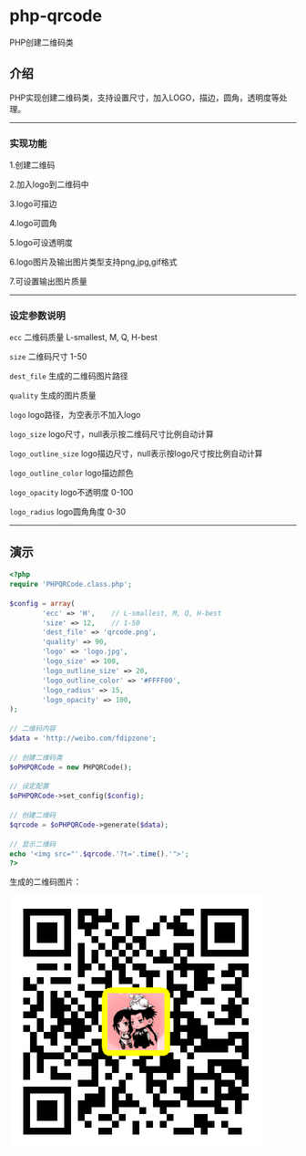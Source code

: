 # php-qrcode

PHP创建二维码类

## 介绍

PHP实现创建二维码类，支持设置尺寸，加入LOGO，描边，圆角，透明度等处理。

---

### 实现功能

1.创建二维码

2.加入logo到二维码中

3.logo可描边

4.logo可圆角

5.logo可设透明度

6.logo图片及输出图片类型支持png,jpg,gif格式

7.可设置输出图片质量

---

### 设定参数说明

`ecc` 二维码质量 L-smallest, M, Q, H-best

`size` 二维码尺寸 1-50

`dest_file` 生成的二维码图片路径

`quality` 生成的图片质量

`logo` logo路径，为空表示不加入logo

`logo_size` logo尺寸，null表示按二维码尺寸比例自动计算

`logo_outline_size` logo描边尺寸，null表示按logo尺寸按比例自动计算

`logo_outline_color` logo描边颜色

`logo_opacity` logo不透明度 0-100

`logo_radius` logo圆角角度 0-30

---

## 演示

```php
<?php
require 'PHPQRCode.class.php';

$config = array(
        'ecc' => 'H',    // L-smallest, M, Q, H-best
        'size' => 12,    // 1-50
        'dest_file' => 'qrcode.png',
        'quality' => 90,
        'logo' => 'logo.jpg',
        'logo_size' => 100,
        'logo_outline_size' => 20,
        'logo_outline_color' => '#FFFF00',
        'logo_radius' => 15,
        'logo_opacity' => 100,
);

// 二维码内容
$data = 'http://weibo.com/fdipzone';

// 创建二维码类
$oPHPQRCode = new PHPQRCode();

// 设定配置
$oPHPQRCode->set_config($config);

// 创建二维码
$qrcode = $oPHPQRCode->generate($data);

// 显示二维码
echo '<img src="'.$qrcode.'?t='.time().'">';
?>
```

生成的二维码图片：

![二维码](https://github.com/xfdipzone/Small-Program/blob/master/php-qrcode/qrcode.png)
